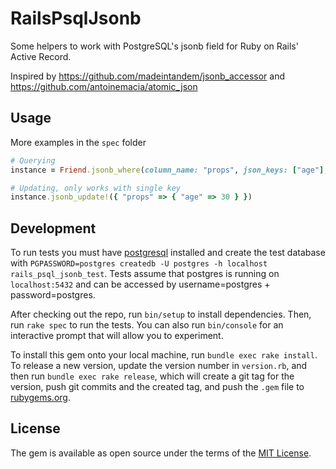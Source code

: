 # RailsPsqlJsonb

Some helpers to work with PostgreSQL's jsonb field for Ruby on Rails' Active Record.

Inspired by https://github.com/madeintandem/jsonb_accessor and https://github.com/antoinemacia/atomic_json

## Usage

More examples in the `spec` folder

```ruby
# Querying
instance = Friend.jsonb_where(column_name: "props", json_keys: ["age"], operator: "contains", value: 90)[0]

# Updating, only works with single key
instance.jsonb_update!({ "props" => { "age" => 30 } })
```

## Development

To run tests you must have [postgresql](https://www.postgresql.org/) installed and create the test database with `PGPASSWORD=postgres createdb -U postgres -h localhost rails_psql_jsonb_test`. Tests assume that postgres is running on `localhost:5432` and can be accessed by username=postgres + password=postgres.

After checking out the repo, run `bin/setup` to install dependencies. Then, run `rake spec` to run the tests. You can also run `bin/console` for an interactive prompt that will allow you to experiment.

To install this gem onto your local machine, run `bundle exec rake install`. To release a new version, update the version number in `version.rb`, and then run `bundle exec rake release`, which will create a git tag for the version, push git commits and the created tag, and push the `.gem` file to [rubygems.org](https://rubygems.org).

## License

The gem is available as open source under the terms of the [MIT License](https://opensource.org/licenses/MIT).
